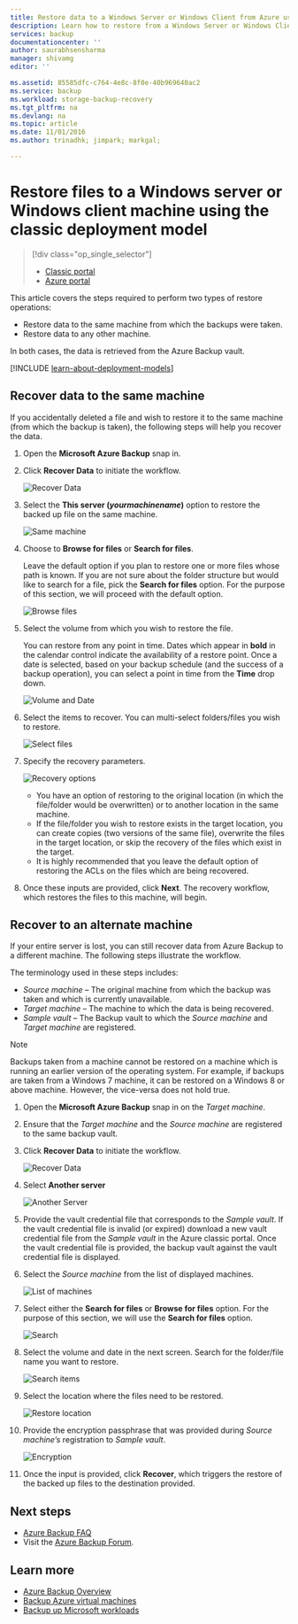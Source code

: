 ```yaml
---
title: Restore data to a Windows Server or Windows Client from Azure using the classic deployment model | Microsoft Docs
description: Learn how to restore from a Windows Server or Windows Client.
services: backup
documentationcenter: ''
author: saurabhsensharma
manager: shivamg
editor: ''

ms.assetid: 85585dfc-c764-4e8c-8f0e-40b969640ac2
ms.service: backup
ms.workload: storage-backup-recovery
ms.tgt_pltfrm: na
ms.devlang: na
ms.topic: article
ms.date: 11/01/2016
ms.author: trinadhk; jimpark; markgal;

---
```

# Restore files to a Windows server or Windows client machine using the classic deployment model
> [!div class="op_single_selector"]
> * [Classic portal](backup-azure-restore-windows-server-classic.md)
> * [Azure portal](backup-azure-restore-windows-server.md)
> 
> 

This article covers the steps required to perform two types of restore operations:

* Restore data to the same machine from which the backups were taken.
* Restore data to any other machine.

In both cases, the data is retrieved from the Azure Backup vault.

[!INCLUDE [learn-about-deployment-models](../../includes/learn-about-deployment-models-classic-include.md)]

## Recover data to the same machine
If you accidentally deleted a file and wish to restore it to the same machine (from which the backup is taken), the following steps will help you recover the data.

1. Open the **Microsoft Azure Backup** snap in.
2. Click **Recover Data** to initiate the workflow.
   
    ![Recover Data](./media/backup-azure-restore-windows-server-classic/recover.png)
3. Select the **This server (*yourmachinename*)** option to restore the backed up file on the same machine.
   
    ![Same machine](./media/backup-azure-restore-windows-server-classic/samemachine.png)
4. Choose to **Browse for files** or **Search for files**.
   
    Leave the default option if you plan to restore one or more files whose path is known. If you are not sure about the folder structure but would like to search for a file, pick the **Search for files** option. For the purpose of this section, we will proceed with the default option.
   
    ![Browse files](./media/backup-azure-restore-windows-server-classic/browseandsearch.png)
5. Select the volume from which you wish to restore the file.
   
    You can restore from any point in time. Dates which appear in **bold** in the calendar control indicate the availability of a restore point. Once a date is selected, based on your backup schedule (and the success of a backup operation), you can select a point in time from the **Time** drop down.
   
    ![Volume and Date](./media/backup-azure-restore-windows-server-classic/volanddate.png)
6. Select the items to recover. You can multi-select folders/files you wish to restore.
   
    ![Select files](./media/backup-azure-restore-windows-server-classic/selectfiles.png)
7. Specify the recovery parameters.
   
    ![Recovery options](./media/backup-azure-restore-windows-server-classic/recoveroptions.png)
   
   * You have an option of restoring to the original location (in which the file/folder would be overwritten) or to another location in the same machine.
   * If the file/folder you wish to restore exists in the target location, you can create copies (two versions of the same file), overwrite the files in the target location, or skip the recovery of the files which exist in the target.
   * It is highly recommended that you leave the default option of restoring the ACLs on the files which are being recovered.
8. Once these inputs are provided, click **Next**. The recovery workflow, which restores the files to this machine, will begin.

## Recover to an alternate machine
If your entire server is lost, you can still recover data from Azure Backup to a different machine. The following steps illustrate the workflow.  

The terminology used in these steps includes:

* *Source machine* – The original machine from which the backup was taken and which is currently unavailable.
* *Target machine* – The machine to which the data is being recovered.
* *Sample vault* – The Backup vault to which the *Source machine* and *Target machine* are registered. <br/>

> [!NOTE]
> Backups taken from a machine cannot be restored on a machine which is running an earlier version of the operating system. For example, if backups are taken from a Windows 7 machine, it can be restored on a Windows 8 or above machine. However, the vice-versa does not hold true.
> 
> 

1. Open the **Microsoft Azure Backup** snap in on the *Target machine*.
2. Ensure that the *Target machine* and the *Source machine* are registered to the same backup vault.
3. Click **Recover Data** to initiate the workflow.
   
    ![Recover Data](./media/backup-azure-restore-windows-server-classic/recover.png)
4. Select **Another server**
   
    ![Another Server](./media/backup-azure-restore-windows-server-classic/anotherserver.png)
5. Provide the vault credential file that corresponds to the *Sample vault*. If the vault credential file is invalid (or expired) download a new vault credential file from the *Sample vault* in the Azure classic portal. Once the vault credential file is provided, the backup vault against the vault credential file is displayed.
6. Select the *Source machine* from the list of displayed machines.
   
    ![List of machines](./media/backup-azure-restore-windows-server-classic/machinelist.png)
7. Select either the **Search for files** or **Browse for files** option. For the purpose of this section, we will use the **Search for files** option.
   
    ![Search](./media/backup-azure-restore-windows-server-classic/search.png)
8. Select the volume and date in the next screen. Search for the folder/file name you want to restore.
   
    ![Search items](./media/backup-azure-restore-windows-server-classic/searchitems.png)
9. Select the location where the files need to be restored.
   
    ![Restore location](./media/backup-azure-restore-windows-server-classic/restorelocation.png)
10. Provide the encryption passphrase that was provided during *Source machine’s* registration to *Sample vault*.
    
    ![Encryption](./media/backup-azure-restore-windows-server-classic/encryption.png)
11. Once the input is provided, click **Recover**, which triggers the restore of the backed up files to the destination provided.

## Next steps
* [Azure Backup FAQ](backup-azure-backup-faq.md)
* Visit the [Azure Backup Forum](http://go.microsoft.com/fwlink/p/?LinkId=290933).

## Learn more
* [Azure Backup Overview](http://go.microsoft.com/fwlink/p/?LinkId=222425)
* [Backup Azure virtual machines](backup-azure-vms-introduction.md)
* [Backup up Microsoft workloads](backup-azure-dpm-introduction.md)

